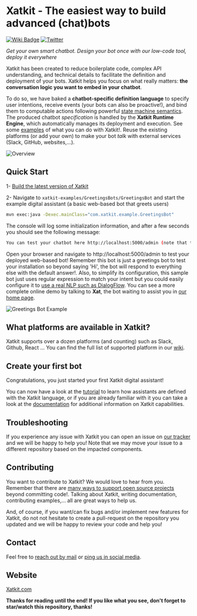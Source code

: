 Xatkit - The easiest way to build advanced (chat)bots
======

[![Wiki Badge](https://img.shields.io/badge/doc-wiki-blue)](https://github.com/xatkit-bot-platform/xatkit/wiki)
[![Twitter](https://img.shields.io/twitter/follow/xatkit?label=Follow&style=social)](https://twitter.com/xatkit)


*Get your own smart chatbot. Design your bot once with our low-code tool, deploy it everywhere*

Xatkit has been created to reduce boilerplate code, complex API understanding, and technical details to facilitate the definition and deployment of your bots. Xatkit helps you focus on what really matters: **the conversation logic you want to embed in your chatbot**. 

To do so, we have baked a **chatbot-specific definition language** to specify user intentions, receive events (your bots can also be proactive!), and bind them to computable actions following powerful [state machine semantics](https://xatkit.com/chatbot-dsl-state-machines-xatkit-language/). The produced chatbot *specification* is handled by the **Xatkit Runtime Engine**, which automatically manages its deployment and execution. See some [examples](https://xatkit.com/chatbot-examples/) of what you can do with Xatkit!. Reuse the existing platforms (or add your own) to make your bot *talk* with external services (Slack, GitHub, websites,...).

![Overview](https://raw.githubusercontent.com/wiki/xatkit-bot-platform/xatkit/img/overview.png)

## Quick Start

1- [Build the latest version of Xatkit](https://github.com/xatkit-bot-platform/xatkit/wiki/Build-Xatkit)

2- Navigate to `xatkit-examples/GreetingsBots/GreetingsBot` and start the example digital assistant (a basic web-based bot that greets users)

```bash
mvn exec:java -Dexec.mainClass="com.xatkit.example.GreetingsBot"
```

The console will log some initialization information, and after a few seconds you should see the following message:

```bash
You can test your chatbot here http://localhost:5000/admin (note that the bots behavior can be slightly different on the test page than when it is deployed on a server)
```

Open your browser and navigate to http://localhost:5000/admin to test your deployed web-based bot! Remember this bot is just a greetings bot to test your installation so beyond saying 'Hi', the bot will respond to everything else with the default answer!. Also, to simplify its configuration, this sample bot just uses regular expression to match your intent but you could easily configure it to [use a real NLP such as DialogFlow](https://github.com/xatkit-bot-platform/xatkit/wiki/Integrating-DialogFlow). You can see a more complete online demo by talking to **Xat**, the bot waiting to assist you in [our home page](https://xatkit.com/). 

![Greetings Bot Example](https://raw.githubusercontent.com/wiki/xatkit-bot-platform/xatkit/img/greetings-bot-example.gif)

## What platforms are available in Xatkit?

Xatkit supports over a dozen platforms (and counting) such as Slack, Github, React ... You can find the full list of supported platform in our [wiki](https://github.com/xatkit-bot-platform/xatkit/wiki).


## Create your first bot

Congratulations, you just started your first Xatkit digital assistant!

You can now have a look at the [tutorial](https://github.com/xatkit-bot-platform/xatkit/wiki/Getting-Started) to learn how assistants are defined with the Xatkit language, or if you are already familiar with it you can take a look at the [documentation](https://github.com/xatkit-bot-platform/xatkit/wiki) for additional information on Xatkit capabilities.

## Troubleshooting

If you experience any issue with Xatkit you can open an issue on [our tracker](https://github.com/xatkit-bot-platform/xatkit/issues) and we will be happy to help you! Note that we may move your issue to a different repository based on the impacted components.

## Contributing

You want to contribute to Xatkit? We would love to hear from you. Remember that there are [many ways to support open source projects](https://livablesoftware.com/5-ways-to-thank-open-source-maintainers/) beyond committing code!. Talking about Xatkit, writing documentation, contributing examples,... all are great ways to help us.

And, of course, if you want/can fix bugs and/or implement new features for Xatkit, do not not hesitate to create a pull-request on the repository you updated and we will be happy to review your code and help you!

## Contact

Feel free to [reach out by mail](mailto:admin@xatkit.com) or [ping us in social media](https://twitter.com/xatkit). 

## Website

[Xatkit.com](https://xatkit.com/)

**Thanks for reading until the end! If you like what you see, don't forget to star/watch this repository, thanks!**
